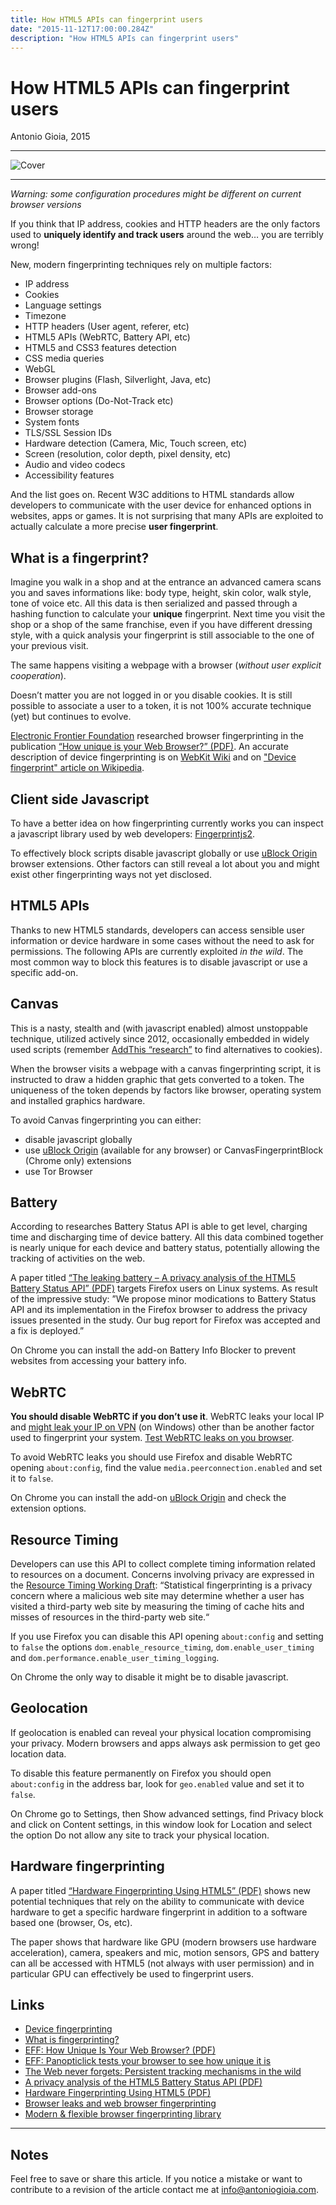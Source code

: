 ```yaml
---
title: How HTML5 APIs can fingerprint users
date: "2015-11-12T17:00:00.284Z"
description: "How HTML5 APIs can fingerprint users"
---
```


How HTML5 APIs can fingerprint users
====================================

Antonio Gioia, 2015

***

![Cover](/images/blog/cover-html.jpg)

***

*Warning: some configuration procedures might be different on current browser versions*

If you think that IP address, cookies and HTTP headers are the only factors used to **uniquely identify and track users** around the web… you are terribly wrong!

New, modern fingerprinting techniques rely on multiple factors:

* IP address
* Cookies
* Language settings
* Timezone
* HTTP headers (User agent, referer, etc)
* HTML5 APIs (WebRTC, Battery API, etc)
* HTML5 and CSS3 features detection
* CSS media queries
* WebGL
* Browser plugins (Flash, Silverlight, Java, etc)
* Browser add-ons
* Browser options (Do-Not-Track etc)
* Browser storage
* System fonts
* TLS/SSL Session IDs
* Hardware detection (Camera, Mic, Touch screen, etc)
* Screen (resolution, color depth, pixel density, etc)
* Audio and video codecs
* Accessibility features

And the list goes on. Recent W3C additions to HTML standards allow developers to communicate with the user device for enhanced options in websites, apps or games. It is not surprising that many APIs are exploited to actually calculate a more precise **user fingerprint**.

What is a fingerprint?
----------------------

Imagine you walk in a shop and at the entrance an advanced camera scans you and saves informations like: body type, height, skin color, walk style, tone of voice etc. All this data is then serialized and passed through a hashing function to calculate your **unique** fingerprint. Next time you visit the shop or a shop of the same franchise, even if you have different dressing style, with a quick analysis your fingerprint is still associable to the one of your previous visit.

The same happens visiting a webpage with a browser (*without user explicit cooperation*).

Doesn’t matter you are not logged in or you disable cookies. It is still possible to associate a user to a token, it is not 100% accurate technique (yet) but continues to evolve. 

[Electronic Frontier Foundation](https://www.eff.org) researched browser fingerprinting in the publication [“How unique is your Web Browser?” (PDF)](https://panopticlick.eff.org/static/browser-uniqueness.pdf). An accurate description of device fingerprinting is on [WebKit Wiki](https://trac.webkit.org/wiki/Fingerprinting) and on ["Device fingerprint" article on Wikipedia](https://en.wikipedia.org/wiki/Device_fingerprint).

Client side Javascript
----------------------

To have a better idea on how fingerprinting currently works you can inspect a javascript library used by web developers: [Fingerprintjs2](https://github.com/Valve/fingerprintjs2).

To effectively block scripts disable javascript globally or use [uBlock Origin](https://github.com/gorhill/uBlock) browser extensions. Other factors can still reveal a lot about you and might exist other fingerprinting ways not yet disclosed.

HTML5 APIs
----------

Thanks to new HTML5 standards, developers can access sensible user information or device hardware in some cases without the need to ask for permissions. The following APIs are currently exploited *in the wild*. The most common way to block this features is to disable javascript or use a specific add-on.

Canvas
------

This is a nasty, stealth and (with javascript enabled) almost unstoppable technique, utilized actively since 2012, occasionally embedded in widely used scripts (remember [AddThis “research”](https://venturebeat.com/2014/07/30/canvas-fingerprinting-is-tracking-you-and-you-dont-even-know-what-it-is) to find alternatives to cookies).

When the browser visits a webpage with a canvas fingerprinting script, it is instructed to draw a hidden graphic that gets converted to a token. The uniqueness of the token depends by factors like browser, operating system and installed graphics hardware.

To avoid Canvas fingerprinting you can either:

* disable javascript globally
* use [uBlock Origin](https://github.com/gorhill/uBlock) (available for any browser) or CanvasFingerprintBlock (Chrome only) extensions
* use Tor Browser

Battery
-------

According to researches Battery Status API is able to get level, charging time and discharging time of device battery. All this data combined together is nearly unique for each device and battery status, potentially allowing the tracking of activities on the web.

A paper titled [“The leaking battery – A privacy analysis of the HTML5 Battery Status API” (PDF)](https://eprint.iacr.org/2015/616.pdf) targets Firefox users on Linux systems. As result of the impressive study: ”We propose minor modications to Battery Status API and its implementation in the Firefox browser to address the privacy issues presented in the study. Our bug report for Firefox was accepted and a fix is deployed.”

On Chrome you can install the add-on Battery Info Blocker to prevent websites from accessing your battery info.

WebRTC
------

**You should disable WebRTC if you don’t use it**. WebRTC leaks your local IP and [might leak your IP on VPN](https://torrentfreak.com/huge-security-flaw-leaks-vpn-users-real-ip-addresses-150130) (on Windows) other than be another factor used to fingerprint your system. [Test WebRTC leaks on you browser](https://browserleaks.com/webrtc).

To avoid WebRTC leaks you should use Firefox and disable WebRTC opening `about:config`, find the value `media.peerconnection.enabled` and set it to `false`.

On Chrome you can install the add-on [uBlock Origin](https://github.com/gorhill/uBlock) and check the extension options.

Resource Timing
---------------

Developers can use this API to collect complete timing information related to resources on a document. Concerns involving privacy are expressed in the [Resource Timing Working Draft](https://www.w3.org/TR/resource-timing): “Statistical fingerprinting is a privacy concern where a malicious web site may determine whether a user has visited a third-party web site by measuring the timing of cache hits and misses of resources in the third-party web site.“

If you use Firefox you can disable this API opening `about:config` and setting to `false` the options `dom.enable_resource_timing`, `dom.enable_user_timing` and `dom.performance.enable_user_timing_logging`.

On Chrome the only way to disable it might be to disable javascript.

Geolocation
-----------

If geolocation is enabled can reveal your physical location compromising your privacy. Modern browsers and apps always ask permission to get geo location data.

To disable this feature permanently on Firefox you should open `about:config` in the address bar, look for `geo.enabled` value and set it to `false`.

On Chrome go to Settings, then Show advanced settings, find Privacy block and click on Content settings, in this window look for Location and select the option Do not allow any site to track your physical location.

Hardware fingerprinting
-----------------------

A paper titled [“Hardware Fingerprinting Using HTML5” (PDF)](http://arxiv.org/pdf/1503.01408v3) shows new potential techniques that rely on the ability to communicate with device hardware to get a specific hardware fingerprint in addition to a software based one (browser, Os, etc).

The paper shows that hardware like GPU (modern browsers use hardware acceleration), camera, speakers and mic,  motion sensors, GPS and battery can all be accessed with HTML5 (not always with user permission) and in particular GPU can effectively be used to fingerprint users.

Links
-----

* [Device fingerprinting](https://en.wikipedia.org/wiki/Device_fingerprint)
* [What is fingerprinting?](https://trac.webkit.org/wiki/Fingerprinting)
* [EFF: How Unique Is Your Web Browser? (PDF)](https://panopticlick.eff.org/static/browser-uniqueness.pdf)
* [EFF: Panopticlick tests your browser to see how unique it is](https://panopticlick.eff.org)
* [The Web never forgets: Persistent tracking mechanisms in the wild](https://securehomes.esat.kuleuven.be/~gacar/persistent)
* [A privacy analysis of the HTML5 Battery Status API (PDF)](https://eprint.iacr.org/2015/616.pdf)
* [Hardware Fingerprinting Using HTML5 (PDF)](http://arxiv.org/abs/1503.01408)
* [Browser leaks and web browser fingerprinting](http://browserleaks.com)
* [Modern & flexible browser fingerprinting library](https://github.com/Valve/fingerprintjs2)

***

Notes
-----

Feel free to save or share this article. If you notice a mistake or want to contribute to a revision of the article contact me at [info@antoniogioia.com](info@antoniogioia.com).